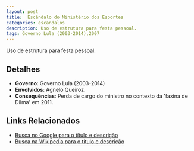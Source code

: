 ```yaml
---
layout: post
title:  Escândalo do Ministério dos Esportes
categories: escandalos
description: Uso de estrutura para festa pessoal.
tags: Governo Lula (2003-2014),2007
---
```


Uso de estrutura para festa pessoal.

## Detalhes
- **Governo**: Governo Lula (2003-2014)
- **Envolvidos**: Agnelo Queiroz.
- **Consequências**: Perda de cargo do ministro no contexto da 'faxina de Dilma' em 2011.

## Links Relacionados
- [Busca no Google para o título e descrição](https://www.google.com/search?q=Esc%C3%A2ndalo%20do%20Minist%C3%A9rio%20dos%20Esportes%20Uso%20de%20estrutura%20para%20festa%20pessoal.%20Governo%20Lula%20%282003-2014%29)
- [Busca na Wikipedia para o título e descrição](https://en.wikipedia.org/w/index.php?search=Esc%C3%A2ndalo%20do%20Minist%C3%A9rio%20dos%20Esportes%20Uso%20de%20estrutura%20para%20festa%20pessoal.%20Governo%20Lula%20%282003-2014%29)
